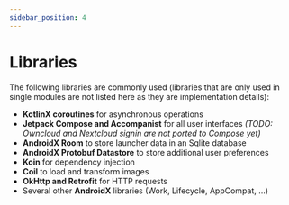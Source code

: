 ```yaml
---
sidebar_position: 4
---
```


# Libraries

The following libraries are commonly used (libraries that are only used in single modules are not listed here as they are implementation details):

- **KotlinX coroutines** for asynchronous operations
- **Jetpack Compose and Accompanist** for all user interfaces _(TODO: Owncloud and Nextcloud signin are not ported to Compose yet)_
- **AndroidX Room** to store launcher data in an Sqlite database
- **AndroidX Protobuf Datastore** to store additional user preferences
- **Koin** for dependency injection
- **Coil** to load and transform images
- **OkHttp and Retrofit** for HTTP requests
- Several other **AndroidX** libraries (Work, Lifecycle, AppCompat, …)

